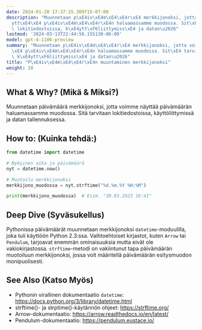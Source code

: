 ```yaml
---
date: 2024-01-20 17:37:15.309715-07:00
description: "Muunnetaan p\xE4iv\xE4m\xE4\xE4r\xE4 merkkijonoksi, jotta voimme n\xE4\
  ytt\xE4\xE4 p\xE4iv\xE4m\xE4\xE4r\xE4n haluamassamme muodossa. Sit\xE4 tarvitaan\
  \ lokitiedostoissa, k\xE4ytt\xF6liittymiss\xE4 ja datan\u2026"
lastmod: '2024-03-13T22:44:56.155130-06:00'
model: gpt-4-1106-preview
summary: "Muunnetaan p\xE4iv\xE4m\xE4\xE4r\xE4 merkkijonoksi, jotta voimme n\xE4ytt\xE4\
  \xE4 p\xE4iv\xE4m\xE4\xE4r\xE4n haluamassamme muodossa. Sit\xE4 tarvitaan lokitiedostoissa,\
  \ k\xE4ytt\xF6liittymiss\xE4 ja datan\u2026"
title: "P\xE4iv\xE4m\xE4\xE4r\xE4n muuntaminen merkkijonoksi"
weight: 28
---
```


## What & Why? (Mikä & Miksi?)
Muunnetaan päivämäärä merkkijonoksi, jotta voimme näyttää päivämäärän haluamassamme muodossa. Sitä tarvitaan lokitiedostoissa, käyttöliittymissä ja datan tallennuksessa.

## How to: (Kuinka tehdä:)
```Python
from datetime import datetime

# Nykyinen aika ja päivämäärä
nyt = datetime.now()

# Muotoilu merkkijonoksi
merkkijono_muodossa = nyt.strftime("%d.%m.%Y %H:%M")

print(merkkijono_muodossa)  # Esim. "30.03.2023 16:41"
```

## Deep Dive (Syväsukellus)
Pythonissa päivämäärät muunnetaan merkkijonoksi `datetime`-moduulilla, joka tuli käyttöön Python 2.3:ssa. Vaihtoehtoiset kirjastot, kuten `Arrow` tai `Pendulum`, tarjoavat enemmän ominaisuuksia mutta eivät ole vakiokirjastossa. `strftime`-metodi on vakiintunut tapa päivämäärän muotoiluun merkkijonoksi, jossa voit määritellä päivämäärän esitysmuodon monipuolisesti.

## See Also (Katso Myös)
- Pythonin virallinen dokumentaatio `datetime`: https://docs.python.org/3/library/datetime.html
- strftime()- ja strptime()-käytännön ohjeet: https://strftime.org/
- Arrow-dokumentaatio: https://arrow.readthedocs.io/en/latest/
- Pendulum-dokumentaatio: https://pendulum.eustace.io/
